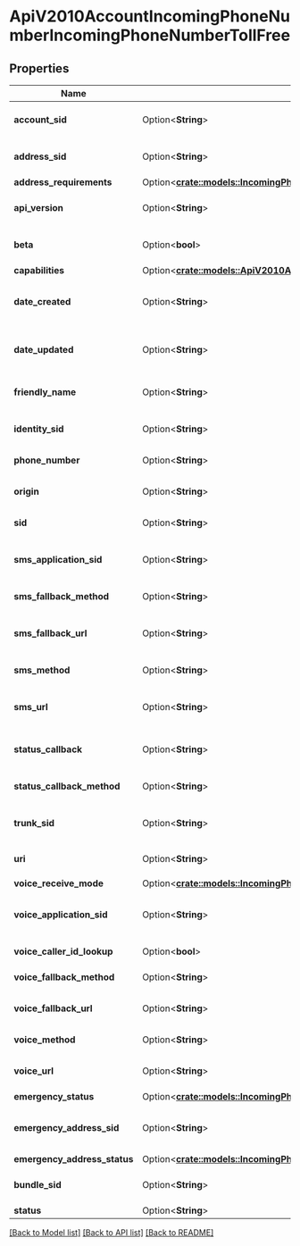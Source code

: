 # ApiV2010AccountIncomingPhoneNumberIncomingPhoneNumberTollFree

## Properties

Name | Type | Description | Notes
------------ | ------------- | ------------- | -------------
**account_sid** | Option<**String**> | The SID of the Account that created the resource | [optional]
**address_sid** | Option<**String**> | The SID of the Address resource associated with the phone number | [optional]
**address_requirements** | Option<[**crate::models::IncomingPhoneNumberTollFreeEnumAddressRequirement**](incoming_phone_number_toll_free_enum_address_requirement.md)> |  | [optional]
**api_version** | Option<**String**> | The API version used to start a new TwiML session | [optional]
**beta** | Option<**bool**> | Whether the phone number is new to the Twilio platform | [optional]
**capabilities** | Option<[**crate::models::ApiV2010AccountIncomingPhoneNumberCapabilities**](api_v2010_account_incoming_phone_number_capabilities.md)> |  | [optional]
**date_created** | Option<**String**> | The RFC 2822 date and time in GMT that the resource was created | [optional]
**date_updated** | Option<**String**> | The RFC 2822 date and time in GMT that the resource was last updated | [optional]
**friendly_name** | Option<**String**> | The string that you assigned to describe the resource | [optional]
**identity_sid** | Option<**String**> | The SID of the Identity resource associated with number | [optional]
**phone_number** | Option<**String**> | The phone number in E.164 format | [optional]
**origin** | Option<**String**> | The phone number's origin. Can be twilio or hosted. | [optional]
**sid** | Option<**String**> | The unique string that identifies the resource | [optional]
**sms_application_sid** | Option<**String**> | The SID of the application that handles SMS messages sent to the phone number | [optional]
**sms_fallback_method** | Option<**String**> | The HTTP method used with sms_fallback_url | [optional]
**sms_fallback_url** | Option<**String**> | The URL that we call when an error occurs while retrieving or executing the TwiML | [optional]
**sms_method** | Option<**String**> | The HTTP method to use with sms_url | [optional]
**sms_url** | Option<**String**> | The URL we call when the phone number receives an incoming SMS message | [optional]
**status_callback** | Option<**String**> | The URL to send status information to your application | [optional]
**status_callback_method** | Option<**String**> | The HTTP method we use to call status_callback | [optional]
**trunk_sid** | Option<**String**> | The SID of the Trunk that handles calls to the phone number | [optional]
**uri** | Option<**String**> | The URI of the resource, relative to `https://api.twilio.com` | [optional]
**voice_receive_mode** | Option<[**crate::models::IncomingPhoneNumberTollFreeEnumVoiceReceiveMode**](incoming_phone_number_toll_free_enum_voice_receive_mode.md)> |  | [optional]
**voice_application_sid** | Option<**String**> | The SID of the application that handles calls to the phone number | [optional]
**voice_caller_id_lookup** | Option<**bool**> | Whether to lookup the caller's name | [optional]
**voice_fallback_method** | Option<**String**> | The HTTP method used with voice_fallback_url | [optional]
**voice_fallback_url** | Option<**String**> | The URL we call when an error occurs in TwiML | [optional]
**voice_method** | Option<**String**> | The HTTP method used with the voice_url | [optional]
**voice_url** | Option<**String**> | The URL we call when the phone number receives a call | [optional]
**emergency_status** | Option<[**crate::models::IncomingPhoneNumberTollFreeEnumEmergencyStatus**](incoming_phone_number_toll_free_enum_emergency_status.md)> |  | [optional]
**emergency_address_sid** | Option<**String**> | The emergency address configuration to use for emergency calling | [optional]
**emergency_address_status** | Option<[**crate::models::IncomingPhoneNumberTollFreeEnumEmergencyAddressStatus**](incoming_phone_number_toll_free_enum_emergency_address_status.md)> |  | [optional]
**bundle_sid** | Option<**String**> | The SID of the Bundle resource associated with number | [optional]
**status** | Option<**String**> |  | [optional]

[[Back to Model list]](../README.md#documentation-for-models) [[Back to API list]](../README.md#documentation-for-api-endpoints) [[Back to README]](../README.md)


